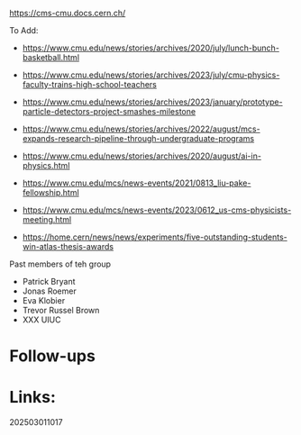  https://cms-cmu.docs.cern.ch/

To Add:
- https://www.cmu.edu/news/stories/archives/2020/july/lunch-bunch-basketball.html
- https://www.cmu.edu/news/stories/archives/2023/july/cmu-physics-faculty-trains-high-school-teachers
- https://www.cmu.edu/news/stories/archives/2023/january/prototype-particle-detectors-project-smashes-milestone
- https://www.cmu.edu/news/stories/archives/2022/august/mcs-expands-research-pipeline-through-undergraduate-programs
- https://www.cmu.edu/news/stories/archives/2020/august/ai-in-physics.html
- https://www.cmu.edu/mcs/news-events/2021/0813_liu-pake-fellowship.html
- https://www.cmu.edu/mcs/news-events/2023/0612_us-cms-physicists-meeting.html

- https://home.cern/news/news/experiments/five-outstanding-students-win-atlas-thesis-awards

Past members of teh group
- Patrick Bryant
- Jonas Roemer
- Eva Klobier
- Trevor Russel  Brown
- XXX UIUC

# Follow-ups


# Links: 



202503011017
